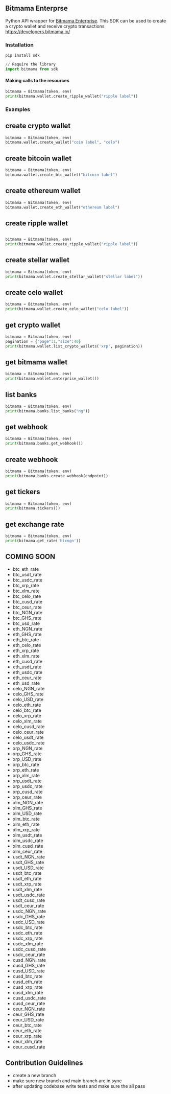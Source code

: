## Bitmama Enterprse 

Python API wrapper for [Bitmama Enterprise](https://bitmama.io/).
This SDK can be used to create a crypto wallet and receive crypto transactions
https://developers.bitmama.io/

### Installation

```
pip install sdk
```

```python
// Require the library
import bitmama from sdk
```


#### Making calls to the resources
```python
bitmama = Bitmama(token, env)
print(bitmama.wallet.create_ripple_wallet("ripple label"))
```

### Examples
## create crypto wallet

```python
bitmama = Bitmama(token, env)
bitmama.wallet.create_wallet("coin label", "celo")

```


## create bitcoin wallet
```python
bitmama = Bitmama(token, env)
bitmama.wallet.create_btc_wallet("bitcoin label")

```
## create ethereum wallet
```python
bitmama = Bitmama(token, env)
bitmama.wallet.create_eth_wallet("ethereum label")

```
## create ripple wallet
```python

bitmama = Bitmama(token, env)
print(bitmama.wallet.create_ripple_wallet("ripple label"))

```
## create stellar wallet
```python
bitmama = Bitmama(token, env)
print(bitmama.wallet.create_stellar_wallet("stellar label"))
```
## create celo wallet
```python
bitmama = Bitmama(token, env)
print(bitmama.wallet.create_celo_wallet("celo label"))

```

## get crypto wallet
```python
bitmama = Bitmama(token, env)
pagination = {"page":1,"size":40}
print(bitmama.wallet.list_crypto_wallets('xrp', pagination))

```
## get bitmama wallet
```python
bitmama = Bitmama(token, env)
print(bitmama.wallet.enterprise_wallet())
```
## list banks
```python
bitmama = Bitmama(token, env)
print(bitmama.banks.list_banks("ng"))
```

## get webhook
```python
bitmama = Bitmama(token, env)
print(bitmama.banks.get_webhook())
```

## create webhook
```python
bitmama = Bitmama(token, env)
print(bitmama.banks.create_webhook(endpoint))

```
## get tickers
```python
bitmama = Bitmama(token, env)
print(bitmama.tickers())
```
## get exchange rate
```python
bitmama = Bitmama(token, env)
print(bitmama.get_rate('btcngn'))
```


## COMING SOON
* btc_eth_rate
* btc_usdt_rate
* btc_usdc_rate
* btc_xrp_rate
* btc_xlm_rate
* btc_celo_rate
* btc_cusd_rate
* btc_ceur_rate
* btc_NGN_rate
* btc_GHS_rate
* btc_usd_rate
* eth_NGN_rate
* eth_GHS_rate
* eth_btc_rate
* eth_celo_rate
* eth_xrp_rate
* eth_xlm_rate
* eth_cusd_rate
* eth_usdt_rate
* eth_usdc_rate
* eth_ceur_rate
* eth_usd_rate
* celo_NGN_rate
* celo_GHS_rate
* celo_USD_rate
* celo_eth_rate 
* celo_btc_rate
* celo_xrp_rate
* celo_xlm_rate
* celo_cusd_rate
* celo_ceur_rate
* celo_usdt_rate
* celo_usdc_rate
* xrp_NGN_rate
* xrp_GHS_rate
* xrp_USD_rate
* xrp_btc_rate
* xrp_eth_rate
* xrp_xlm_rate
* xrp_usdt_rate
* xrp_usdc_rate
* xrp_cusd_rate
* xrp_ceur_rate
* xlm_NGN_rate
* xlm_GHS_rate
* xlm_USD_rate
* xlm_btc_rate
* xlm_eth_rate
* xlm_xrp_rate
* xlm_usdt_rate
* xlm_usdc_rate
* xlm_cusd_rate
* xlm_ceur_rate
* usdt_NGN_rate
* usdt_GHS_rate
* usdt_USD_rate
* usdt_btc_rate
* usdt_eth_rate
* usdt_xrp_rate
* usdt_xlm_rate
* usdt_usdc_rate
* usdt_cusd_rate
* usdt_ceur_rate
* usdc_NGN_rate
* usdc_GHS_rate
* usdc_USD_rate
* usdc_btc_rate
* usdc_eth_rate
* usdc_xrp_rate
* usdc_xlm_rate
* usdc_cusd_rate
* usdc_ceur_rate
* cusd_NGN_rate
* cusd_GHS_rate
* cusd_USD_rate
* cusd_btc_rate
* cusd_eth_rate
* cusd_xrp_rate
* cusd_xlm_rate
* cusd_usdc_rate
* cusd_ceur_rate
* ceur_NGN_rate
* ceur_GHS_rate
* ceur_USD_rate
* ceur_btc_rate
* ceur_eth_rate
* ceur_xrp_rate
* ceur_xlm_rate
* ceur_cusd_rate




## Contribution Guidelines
* create a new branch
* make sure new branch and main branch are in sync
* after updating codebase write tests and make sure the all pass
